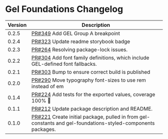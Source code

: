 # Gel Foundations Changelog

| Version | Description                                                                                                                                                  |
| ------- | ------------------------------------------------------------------------------------------------------------------------------------------------------------ |
| 0.2.5   | [PR#349](https://github.com/BBC/psammead/pull/349) Add GEL Group A breakpoint                                                                                |
| 0.2.4   | [PR#323](https://github.com/BBC/psammead/pull/323) Update readme storybook badge                                                                             |
| 0.2.3   | [PR#264](https://github.com/BBC/psammead/pull/319) Resolving package-lock issues.                                                                            |
| 0.2.2   | [PR#304](https://github.com/BBC-News/psammead/pull/304) Add font family definitions, which include GEL-defined font fallbacks.                               |
| 0.2.1   | [PR#303](https://github.com/BBC-News/psammead/pull/303) Bump to ensure correct build is published                                                            |
| 0.2.0   | [PR#290](https://github.com/BBC-News/psammead/pull/290) Move typography font-sizes to use rem instead of em                                                  |
| 0.1.4   | [PR#224](https://github.com/BBC-News/psammead/pull/224) Add tests for the exported values, coverage 100% :tada:                                              |
| 0.1.1   | [PR#212](https://github.com/BBC-News/psammead/pull/212) Update package description and README.                                                               |
| 0.1.0   | [PR#221](https://github.com/BBC-News/psammead/pull/221) Create initial package, pulled in from gel-constants and gel-foundations-styled-components packages. |
